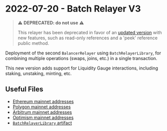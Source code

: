 # 2022-07-20 - Batch Relayer V3

> ⚠️ **DEPRECATED: do not use** ⚠️
>
> This relayer has been deprecated in favor of an [updated version](../20220916-batch-relayer-v4) with new features, such as read-only references and a 'peek' reference public method.

Deployment of the second `BalancerRelayer` using `BatchRelayerLibrary`, for combining multiple operations (swaps, joins, etc.) in a single transaction.

This new version adds support for Liquidity Gauge interactions, including staking, unstaking, minting, etc.

## Useful Files

- [Ethereum mainnet addresses](./output/mainnet.json)
- [Polygon mainnet addresses](./output/polygon.json)
- [Arbitrum mainnet addresses](./output/arbitrum.json)
- [Optimism mainnet addresses](./output/optimism.json)
- [`BatchRelayerLibrary` artifact](./artifact/BatchRelayerLibrary.json)
